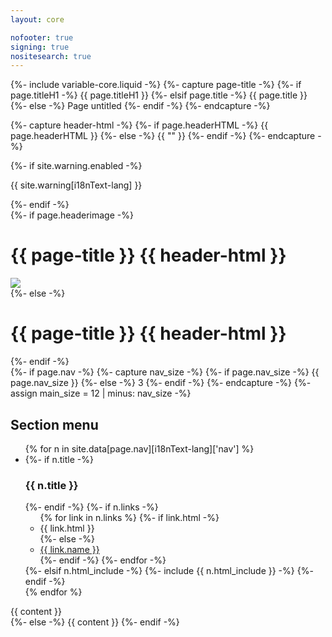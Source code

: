 ```yaml
---
layout: core

nofooter: true
signing: true
nositesearch: true
---
```

{%- include variable-core.liquid -%}
{%- capture page-title -%}
	{%- if page.titleH1 -%}
		{{ page.titleH1 }}
	{%- elsif page.title -%}
		{{ page.title }}
	{%- else -%}
		Page untitled
	{%- endif -%}
{%- endcapture -%}

{%- capture header-html -%}
    {%- if page.headerHTML -%}
        {{ page.headerHTML }}
    {%- else -%}
        {{ "" }}
    {%- endif -%}
{%- endcapture -%}

<main class="container" property="mainContentOfPage" resource="#wb-main" typeof="WebPageElement">
    {%- if site.warning.enabled -%}
    <div class="row">
        <div class="full-width">
            <section class="alert alert-warning">
                <p>{{ site.warning[i18nText-lang] }}</p>
            </section>
        </div>
    </div>
    {%- endif -%}
    <div class="mwscolumns section">
        {%- if page.headerimage -%}
        <div class="row">
            <div class="col-md-9">
                <h1 id="wb-cont" property="name">{{ page-title }} {{ header-html }}</h1>
            </div>
            <div class="col-md-3 margin-top-medium hidden-sm hidden-xs">
                <img class="pull-right img-responsive thumbnail mrgn-bttm-sm" src="{{ page.headerimage }}" />
            </div>
        </div>
        {%- else -%}
        <h1 id="wb-cont" property="name">{{ page-title }} {{ header-html }}</h1>
        {%- endif -%}
    </div>
    <div class="row">
        {%- if page.nav -%}
            {%- capture nav_size -%}
            {%- if page.nav_size -%}
            {{ page.nav_size }}
            {%- else -%}
            3
            {%- endif -%}
            {%- endcapture -%}
            {%- assign main_size = 12 | minus: nav_size -%}
            <div class="col-md-{{ nav_size }}">
                <nav role="navigation" id="wb-sec" typeof="SiteNavigationElement" class="small visible-md visible-lg">
                    <h2>Section menu</h2>
                    <ul class="list-group menu list-unstyled mrgn-lft-0">
                        {% for n in site.data[page.nav][i18nText-lang]['nav'] %}
                        <li>
                            {%- if n.title -%}
                            <h3 class="wb-navcurr">{{ n.title }}</h3>
                            {%- endif -%}
                            {%- if n.links -%}
                            <ul class="list-group menu list-unstyled">
                                {% for link in n.links %}
                                {%- if link.html -%}
                                <li>{{ link.html }}</li>
                                {%- else -%}
                                <li><a class="list-group-item" href="{{ link.url }}">{{ link.name }}</a></li>
                                {%- endif -%}
                                {%- endfor -%}
                            </ul>
                            {%- elsif n.html_include -%}
                            {%- include {{ n.html_include }} -%}
                            {%- endif -%}
                        </li>
                        {% endfor %}
                    </ul>
                </nav>
            </div>
            <div class="col-md-{{ main_size }}">
                {{ content }}
            </div>
        {%- else -%}
            {{ content }}
        {%- endif -%}
    </div>
</main>